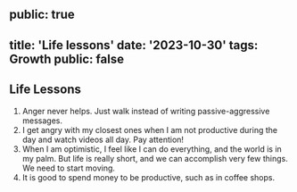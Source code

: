 public: true
---
title: 'Life lessons'
date: '2023-10-30'
tags: Growth
public: false
---

## Life Lessons
1. Anger never helps. Just walk instead of writing passive-aggressive messages.
2. I get angry with my closest ones when I am not productive during the day and watch videos all day. Pay attention!
3. When I am optimistic, I feel like I can do everything, and the world is in my palm. But life is really short, and we can accomplish very few things. We need to start moving.
4. It is good to spend money to be productive, such as in coffee shops.

